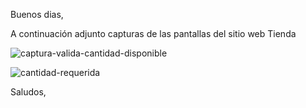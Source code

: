 Buenos dias,

A continuación adjunto capturas de las pantallas del sitio web Tienda



![captura-valida-cantidad-disponible](https://user-images.githubusercontent.com/8096392/152657671-cb12ea95-fa0a-40fc-9a41-d78520957f0b.png)

![cantidad-requerida](https://user-images.githubusercontent.com/8096392/152657708-493195e2-f479-4eef-b717-67db0763da79.png)

Saludos,
